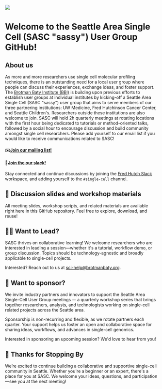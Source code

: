 ![](https://mcusercontent.com/866d1ce75e95c7523153ac12f/images/1ea1426d-c98a-2955-13b2-326625bbc587.jpeg)

# Welcome to the Seattle Area Single Cell (SASC "sassy") User Group GitHub!

## About us
As more and more researchers use single cell molecular profiling techniques, there is an outstanding need for a local user group where people can discuss their experiences, exchange ideas, and foster support. The [Brotman Baty Institute (BBI)](https://brotmanbaty.org) is building upon previous efforts to establish user groups at individual institutes by kicking-off a Seattle Area Single Cell (SASC "sassy") user group that aims to serve members of our three partnering institutions: UW Medicine, Fred Hutchinson Cancer Center, and Seattle Children's. Researchers outside these institutions are also welcome to join. SASC will hold 2h quarterly meetings at rotating locations with the first hour being dedicated to tutorials or method-oriented talks, followed by a social hour to encourage discussion and build community amongst single cell researchers. Please add yourself to our email list if you would like to receive communications related to SASC! 

#### ✉️[Join our mailing list!](https://mailchi.mp/668c21581425/seattle-area-single-cell-sasc)
#### 💬[Join the our slack!](https://hutchdatascience.org/joinslack)
Stay connected and continue discussions by joining the [Fred Hutch Slack](https://hutchdatascience.org/joinslack) workspace, and adding yourself to the `#single-cell` channel.


## 📝 Discussion slides and workshop materials 
All meeting slides, workshop scripts, and related materials are available right here in this GitHub repository. Feel free to explore, download, and reuse!


## 🙋‍♀️ Want to Lead? 
SASC thrives on collaborative learning! We welcome researchers who are interested in leading a session—whether it's a tutorial, workflow demo, or group discussion. Topics should be technology-agnostic and broadly applicable to single-cell projects.

Interested? Reach out to us at sci-help@brotmanbaty.org.


## 🤝 Want to sponsor? 
We invite industry partners and innovators to support the Seattle Area Single-Cell User Group meetings -- a quarterly workshop series that brings together researchers, analysts, and technologists working on single-cell related projects across the Seattle area. 

Sponsorship is non-recurring and flexible, as we rotate partners each quarter. Your support helps us foster an open and collaborative space for sharing ideas, workflows, and advances in single-cell genomics.

Interested in sponsoring an upcoming session? We'd love to hear from you!


## 🎉 Thanks for Stopping By
We’re excited to continue building a collaborative and supportive single-cell community in Seattle. Whether you're a beginner or an expert, there's a place for you at SASC. We welcome your ideas, questions, and participation—see you at the next meeting!
